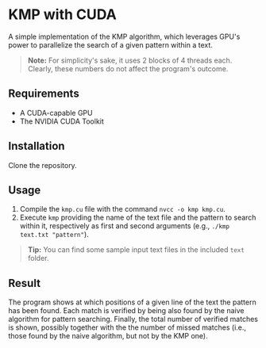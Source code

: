 # KMP with CUDA
A simple implementation of the KMP algorithm, which leverages GPU's power to parallelize the search of a given pattern within a text.
> **Note:** For simplicity's sake, it uses 2 blocks of 4 threads each. Clearly, these numbers do not affect the program's outcome.

## Requirements
- A CUDA-capable GPU
- The NVIDIA CUDA Toolkit

## Installation
Clone the repository.

## Usage
1. Compile the `kmp.cu` file with the command `nvcc -o kmp kmp.cu`.
2. Execute `kmp` providing the name of the text file and the pattern to search within it, respectively as first and second arguments (e.g., `./kmp text.txt "pattern"`).
> **Tip:** You can find some sample input text files in the included `text` folder.

## Result
The program shows at which positions of a given line of the text the pattern has been found.
Each match is verified by being also found by the naive algorithm for pattern searching.
Finally, the total number of verified matches is shown, possibly together with the the number of missed matches (i.e., those found by the naive algorithm, but not by the KMP one).